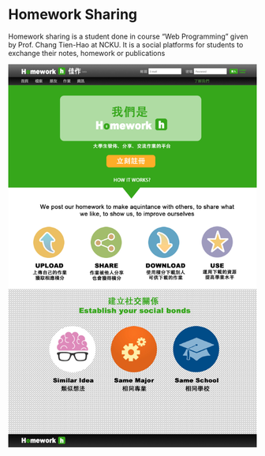 # Homework Sharing 
Homework sharing is a student done in course “Web Programming” given by Prof. Chang Tien-Hao at NCKU. It is a social platforms for students to exchange their notes, homework or publications

![](Design/h0.jpg?raw=true)
